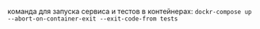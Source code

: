 команда для запуска сервиса и тестов в контейнерах: `dockr-compose up --abort-on-container-exit --exit-code-from tests`